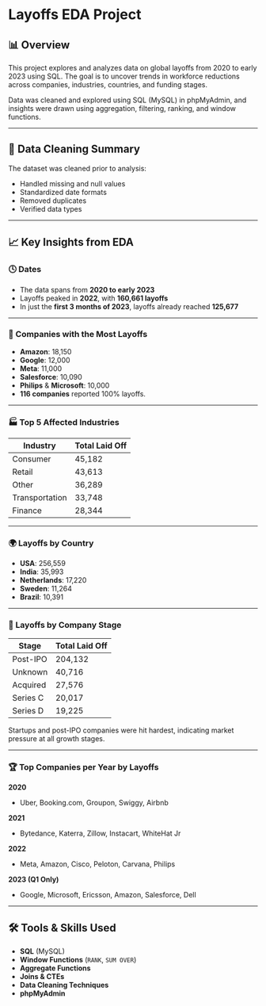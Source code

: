 # Layoffs EDA Project

## 📊 Overview

This project explores and analyzes data on global layoffs from 2020 to early 2023 using SQL. 
The goal is to uncover trends in workforce reductions across companies,
industries, countries, and funding stages.

Data was cleaned and explored using SQL (MySQL) in phpMyAdmin,
and insights were drawn using aggregation, filtering, ranking, and window functions.

---

## 🧹 Data Cleaning Summary

The dataset was cleaned prior to analysis:
- Handled missing and null values
- Standardized date formats
- Removed duplicates
- Verified data types

---

## 📈 Key Insights from EDA

### 🕓 Dates
- The data spans from **2020 to early 2023**
- Layoffs peaked in **2022**, with **160,661 layoffs**
- In just the **first 3 months of 2023**, layoffs already reached **125,677**

---

### 💼 Companies with the Most Layoffs
- **Amazon**: 18,150
- **Google**: 12,000
- **Meta**: 11,000
- **Salesforce**: 10,090
- **Philips** & **Microsoft**: 10,000
- **116 companies** reported 100% layoffs.

---

### 🏭 Top 5 Affected Industries
| Industry        | Total Laid Off |
|----------------|----------------|
| Consumer        | 45,182         |
| Retail          | 43,613         |
| Other           | 36,289         |
| Transportation  | 33,748         |
| Finance         | 28,344         |

---

### 🌍 Layoffs by Country
- **USA**: 256,559
- **India**: 35,993
- **Netherlands**: 17,220
- **Sweden**: 11,264
- **Brazil**: 10,391

---

### 🚀 Layoffs by Company Stage
| Stage        | Total Laid Off |
|--------------|----------------|
| Post-IPO     | 204,132        |
| Unknown      | 40,716         |
| Acquired     | 27,576         |
| Series C     | 20,017         |
| Series D     | 19,225         |

Startups and post-IPO companies were hit hardest, indicating market pressure at all growth stages.

---

### 🏆 Top Companies per Year by Layoffs

**2020**
- Uber, Booking.com, Groupon, Swiggy, Airbnb

**2021**
- Bytedance, Katerra, Zillow, Instacart, WhiteHat Jr

**2022**
- Meta, Amazon, Cisco, Peloton, Carvana, Philips

**2023 (Q1 Only)**
- Google, Microsoft, Ericsson, Amazon, Salesforce, Dell

---

## 🛠️ Tools & Skills Used
- **SQL** (MySQL)
- **Window Functions** (`RANK`, `SUM OVER`)
- **Aggregate Functions**
- **Joins & CTEs**
- **Data Cleaning Techniques**
- **phpMyAdmin**
